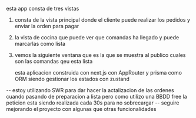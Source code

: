 esta app consta de tres vistas 

1. consta de la vista principal donde el cliente puede realizar los pedidos y enviar la orden para pagar
2. la vista de cocina que puede ver que comandas ha llegado y puede marcarlas como lista
3. vemos la siguiente ventana que es la que se muestra al publico cuales son las comandas qeu esta lista

   esta aplicacion construida con next.js con AppRouter y prisma como ORM siendo gestionar los estados con zustand

  -- estoy utilizando SWR para dar hacer la actalizacion de las ordenes cuando pasando de preparacion a lista pero como utilizo una BBDD free la peticion esta siendo realizada cada 30s para no sobrecargar
  -- seguire mejorando el proyecto con algunas que otras funcionalidades
